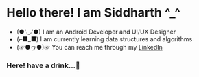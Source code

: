 # Hello there! I am Siddharth ^_^
- (●'◡'●)  I am an Android Developer and UI/UX Designer
- (⌐■_■)  I am currently learning data structures and algorithms 
- (☞●ヮ●)☞ You can reach me through my [LinkedIn](https://www.linkedin.com/in/siddharth-singh-ab931a200/)

### Here! have a drink...🍹

